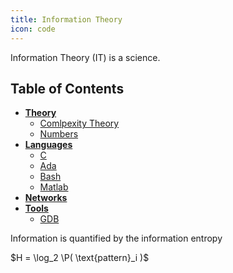```yaml
---
title: Information Theory
icon: code
---
```


Information Theory (IT) is a science.

## Table of Contents
* [**Theory**](theory.html)
	* [Comlpexity Theory](complexity-theory.html)
	* [Numbers](numbers.html)
* [**Languages**](language.html)
	* [C](c.html)
	* [Ada](ada.html)
	* [Bash](bash.html)
	* [Matlab](matlab.html)
* [**Networks**](network.html)
* [**Tools**](tool.html)
	* [GDB](gdb.html)

Information is quantified by the information entropy

$H = \log_2 \P( \text{pattern}_i )$
